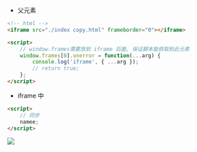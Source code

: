 - 父元素

```html
<!-- html -->
<iframe src="./index copy.html" frameborder="0"></iframe>

<script>
	// window.frames需要放到 iframe 后面, 保证脚本能获取到此元素
	window.frames[0].onerror = function(...arg) {
		console.log('iframe', { ...arg });
		// return true;
	};
</script>
```

- iframe 中

```html
<script>
	// 同步
	namee;
</script>
```

![](https://tva1.sinaimg.cn/large/006tNbRwly1g9ydzync46j32mp0rs7az.jpg)

